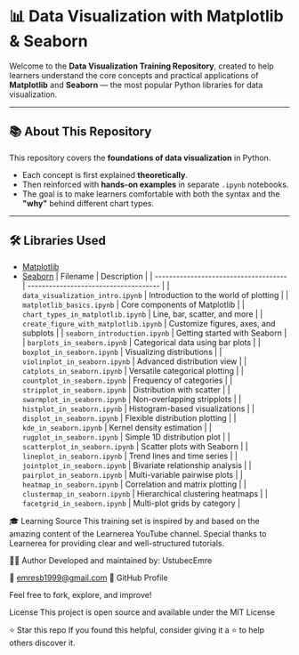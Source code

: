 # 📊 Data Visualization with Matplotlib & Seaborn

Welcome to the **Data Visualization Training Repository**, created to help learners understand the core concepts and practical applications of **Matplotlib** and **Seaborn** — the most popular Python libraries for data visualization.

---

## 📚 About This Repository

This repository covers the **foundations of data visualization** in Python.

- Each concept is first explained **theoretically**.
- Then reinforced with **hands-on examples** in separate `.ipynb` notebooks.
- The goal is to make learners comfortable with both the syntax and the **"why"** behind different chart types.

---

## 🛠 Libraries Used

- [Matplotlib](https://matplotlib.org/)
- [Seaborn](https://seaborn.pydata.org/)
| Filename                              | Description                           |
| ------------------------------------- | ------------------------------------- |
| `data_visualization_intro.ipynb`      | Introduction to the world of plotting |
| `matplotlib_basics.ipynb`             | Core components of Matplotlib         |
| `chart_types_in_matplotlib.ipynb`     | Line, bar, scatter, and more          |
| `create_figure_with_matplotlib.ipynb` | Customize figures, axes, and subplots |
| `seaborn_introduction.ipynb`          | Getting started with Seaborn          |
| `barplots_in_seaborn.ipynb`           | Categorical data using bar plots      |
| `boxplot_in_seaborn.ipynb`            | Visualizing distributions             |
| `violinplot_in_seaborn.ipynb`         | Advanced distribution view            |
| `catplots_in_seaborn.ipynb`           | Versatile categorical plotting        |
| `countplot_in_seaborn.ipynb`          | Frequency of categories               |
| `stripplot_in_seaborn.ipynb`          | Distribution with scatter             |
| `swarmplot_in_seaborn.ipynb`          | Non-overlapping stripplots            |
| `histplot_in_seaborn.ipynb`           | Histogram-based visualizations        |
| `displot_in_seaborn.ipynb`            | Flexible distribution plotting        |
| `kde_in_seaborn.ipynb`                | Kernel density estimation             |
| `rugplot_in_seaborn.ipynb`            | Simple 1D distribution plot           |
| `scatterplot_in_seaborn.ipynb`        | Scatter plots with Seaborn            |
| `lineplot_in_seaborn.ipynb`           | Trend lines and time series           |
| `jointplot_in_seaborn.ipynb`          | Bivariate relationship analysis       |
| `pairplot_in_seaborn.ipynb`           | Multi-variable pairwise plots         |
| `heatmap_in_seaborn.ipynb`            | Correlation and matrix plotting       |
| `clustermap_in_seaborn.ipynb`         | Hierarchical clustering heatmaps      |
| `facetgrid_in_seaborn.ipynb`          | Multi-plot grids by category          |

🎓 Learning Source
This training set is inspired by and based on the amazing content of the Learnerea YouTube channel.
Special thanks to Learnerea for providing clear and well-structured tutorials.

👨‍💻 Author
Developed and maintained by: UstubecEmre

📧 emresb1999@gmail.com 🔗 GitHub Profile

Feel free to fork, explore, and improve!

License
This project is open source and available under the MIT License 

⭐️ Star this repo
If you found this helpful, consider giving it a ⭐️ to help others discover it.
